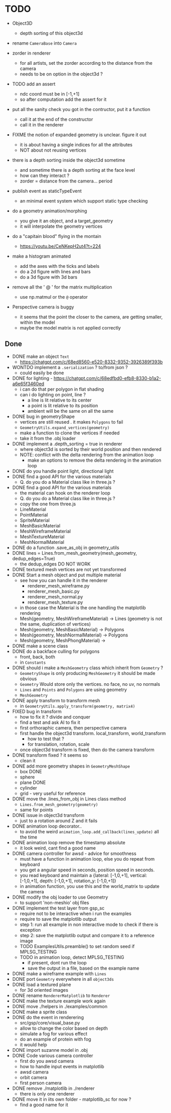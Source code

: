 # TODO

- Object3D
  - depth sorting of this object3d
- rename `CameraBase` into `Camera`

- zorder in renderer
  - for all artists, set the zorder according to the distance from the camera
  - needs to be on option in the object3d  ?
- TODO add an assert
  - ndc coord must be in [-1,+1]
  - so after computation add the assert for it
- put all the sanity check you got in the contructor, put it a function
  - call it at the end of the constructor
  - call it in the renderer
- FIXME the notion of expanded geometry is unclear. figure it out
  - it is about having a single indices for all the attributes
  - NOT about not reusing vertices
- there is a depth sorting inside the object3d sometime
  - and sometime there is a depth sorting at the face level
  - how can they interact ?
  - zorder = distance from the camera... period
- publish event as staticTypeEvent
  - an minimal event system which support static type checking
- do a geometry animation/morphing
  - you give it an object, and a target_geometry
  - it will interpolate the geometry vertices
- do a "capitain blood" flying in the montain
  - <https://youtu.be/CeNKepH2ut4?t=224>
- make a histogram animated
  - add the axes with the ticks and labels
  - do a 2d figure with lines and bars
  - do a 3d figure with 3d bars
- remove all the ' @ ' for the matrix multiplication
  - use np.matmul or the `@` operator
- Perspective camera is buggy
  - it seems that the point the closer to the camera, are getting smaller, within the model
  - maybe the model matrix is not applied correctly

## Done

- DONE make an object `Text`
  - <https://chatgpt.com/c/68ed8560-e520-8332-9352-3926389f393b>
- WONTDO implement a `.serialization` ? to/from json ?
  - could easily be done
- DONE for lighting - <https://chatgpt.com/c/68edfbd0-efb8-8330-b1a2-a6e65f3460ed>
  - i can do that per polygon in flat shading
  - can i do lighting on point, line ?
    - a line is lit relative to its center
    - a point is lit relative to its position
    - ambient will be the same on all the same
- DONE bug in geometryShape
  - vertices are still reused . it makes `Polygons` to fail
  - `GeometryUtils.expand_vertices(geometry)`
  - make a function to clone the vertices if needed
  - take it from the .obj loader
- DONE implement a .depth_sorting = true in renderer
  - where object3d is sorted by their world position and then rendered
  - NOTE: conflict with the delta rendering from the animation loop
    - make an options to remove the delta rendering in the animation loop
- DONE do you handle point light, directional light
- DONE find a good API for the various materials
  - Q. do you do a Material class like in three.js ?
- DONE find a good API for the various materials
  - the material can hook on the renderer loop
  - Q. do you do a Material class like in three.js ?
  - copy the one from three.js
  - LineMaterial
  - PointMaterial
  - SpriteMaterial
  - MeshBasicMaterial
  - MeshWireframeMaterial
  - MeshTextureMaterial
  - MeshNormalMaterial
- DONE do a function .save_as_obj in geometry_utils
- DONE lines = Lines.from_mesh_geometry(mesh_geometry, dedup_edges=True)
  - the dedup_edges DO NOT WORK
- DONE textured mesh vertices are not yet transformed
- DONE Start a mesh object and put multiple material
  - see how you can handle it in the renderer
    - renderer_mesh_wireframe.py
    - renderer_mesh_basic.py
    - renderer_mesh_normal.py
    - renderer_mesh_texture.py
  - in those case the Material is the one handling the matplotlib rendering
  - Mesh(geometry, MeshWireframeMaterial) -> Lines (geometry is not the same, duplication of vertices)
  - Mesh(geometry, MeshBasicMaterial) -> Polygons
  - Mesh(geometry, MeshNormalMaterial) -> Polygons
  - Mesh(geometry, MeshPhongMaterial) ->
- DONE make a scene class
- DONE do a backface culling for polygons
  - front, back, both
  - in `Constants`
- DONE should i make a `MeshGeometry` class which inherit from `Geometry` ?
  - `GeometryShape` is only producing `MeshGeometry` it should be made obvious
  - `Geometry` Would store only the vertices. no face, no uv, no normals
  - `Lines` and `Points` and `Polygons` are using geometry
  - `MeshGeometry`
- DONE apply transform to transform mesh
  - in `GeometryUtils.apply_transform(geometry, matrix4)`
- FIXED bug in transform
  - how to fix it ? divide and conquer
  - find a test and ask AI to fix it
  - first orthoraphic camera, then perspective camera
  - first handle the object3d transform. local_transform, world_transform
    - how to test that ?
    - for translation, rotation, scale
  - once object3d transform is fixed, then do the camera transform
- DONE transform fixed ? it seems so
  - clean it
- DONE add more geometry shapes in `GeometryMeshShape`
  - box DONE
  - sphere
  - plane DONE
  - cylinder
  - grid - very useful for reference
- DONE move the .lines_from_obj in Lines class method
  - `Lines.from_mesh_geometry(geometry)`
  - same for points
- DONE issue in object3d transform
  - just to a rotation around Z and it fails
- DONE animation loop decorator..
  - to avoid the weird `animation_loop.add_callback(lines_update)` all the time
- DONE animation loop remove the timestamp absolute
  - it look weird, cant find a good name
- DONE camera controller for awsd - advice for smoothness
  - must have a function in animation loop, else you do repeat from keyboard
  - you get a angular speed in seconds, position speed in seconds.
  - you read keyboard and maintain a {lateral: [-1,0,+1], vertical: [-1,0,+1], depth: [-1,0,+1], rotation_y: [-1,0,+1]}
  - in animation function, you use this and the world_matrix to update the camera
- DONE modify the obj loader to use Geometry
  - to support 'non-meshio' obj files
- DONE implement the test layer from gsp_sc
  - require not to be interactive when i run the examples
  - require to save the matplotlib output
  - step 1: run all example in non interactive mode to check if there is exception
  - step 2: save the matplotlib output and compare it to a reference image
  - TODO ExamplesUtils.preamble() to set random seed if MPLSG_TESTING
  - TODO in animation loop, detect MPLSG_TESTING
    - if present, dont run the loop
    - save the output in a file, based on the example name
- DONE make a wireframe example with `Lines`
- DONE port `Geometry` everywhere in all `object3ds`
- DONE load a textured plane
  - for 3d oriented images
- DONE rename `RendererMatplotlib` to `Renderer`
- DONE make the texture example work again
- DONE move ./helpers in ./examples/common
- DONE make a sprite class
- DONE do the event in renderering
  - src/gsp/core/visual_base.py
  - allow to change the color based on depth
  - simulate a fog for various effect
  - do an example of protein with fog
  - it would help
- DONE import suzanne model in .obj
- DONE Code various camera controller
  - first do you awsd camera
  - how to handle input events in matplotlib
  - awsd camera
  - orbit camera
  - first person camera
- DONE remove ./matplotlib in ./renderer
  - there is only one renderer
- DONE move it in iits own folder - matplotlib_sc for now ?
  - find a good name for it
